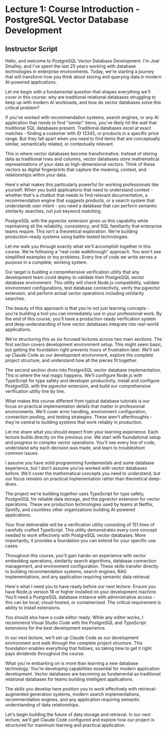 # Lecture 1: Course Introduction - PostgreSQL Vector Database Development

## Instructor Script

Hello, and welcome to PostgreSQL Vector Database Development. I'm Joel Smalley, and I've spent the last 25 years working with database technologies in enterprise environments. Today, we're starting a journey that will transform how you think about storing and querying data in modern AI-powered applications.

Let me begin with a fundamental question that shapes everything we'll cover in this course: why are traditional relational databases struggling to keep up with modern AI workloads, and how do vector databases solve this critical problem?

If you've worked with recommendation systems, search engines, or any AI application that needs to find "similar" items, you've likely hit the wall that traditional SQL databases present. Traditional databases excel at exact matches - finding a customer with ID 12345, or products in a specific price range. But they fall apart when you need to find items that are conceptually similar, semantically related, or contextually relevant.

This is where vector databases become transformative. Instead of storing data as traditional rows and columns, vector databases store mathematical representations of your data as high-dimensional vectors. Think of these vectors as digital fingerprints that capture the meaning, context, and relationships within your data.

Here's what makes this particularly powerful for working professionals like yourself. When you build applications that need to understand context - whether that's a chatbot that needs to find relevant documentation, a recommendation engine that suggests products, or a search system that understands user intent - you need a database that can perform semantic similarity searches, not just keyword matching.

PostgreSQL with the pgvector extension gives us this capability while maintaining all the reliability, consistency, and SQL familiarity that enterprise teams require. This isn't a theoretical exploration. We're building production-ready systems using battle-tested technologies.

Let me walk you through exactly what we'll accomplish together in this course. We're following a "real code walkthrough" approach. You won't see simplified examples or toy problems. Every line of code we write serves a purpose in a complete, working system.

Our target is building a comprehensive verification utility that any development team could deploy to validate their PostgreSQL vector database environment. This utility will check Node.js compatibility, validate environment configurations, test database connectivity, verify the pgvector extension, and perform actual vector operations including similarity searches.

The beauty of this approach is that you're not just learning concepts - you're building a tool you can immediately use in your professional work. By the end of this course, you'll have a production-ready verification system and deep understanding of how vector databases integrate into real-world applications.

We're structuring this as six focused lectures across two main sections. The first section covers development environment setup. This might seem basic, but getting the foundation right prevents hours of frustration later. We'll set up Claude Code as our development environment, explore the complete project structure, and understand how all the pieces fit together.

The second section dives into PostgreSQL vector database implementation. This is where the real magic happens. We'll configure Node.js with TypeScript for type safety and developer productivity, install and configure PostgreSQL with the pgvector extension, and build our comprehensive verification utility line by line.

What makes this course different from typical database tutorials is our focus on practical implementation details that matter in professional environments. We'll cover error handling, environment configuration, connection pooling, and testing strategies. These aren't afterthoughts - they're central to building systems that work reliably in production.

Let me share what you should expect from your learning experience. Each lecture builds directly on the previous one. We start with foundational setup and progress to complex vector operations. You'll see every line of code, understand why each decision was made, and learn to troubleshoot common issues.

I assume you have solid programming fundamentals and some database experience, but I don't assume you've worked with vector databases before. We'll cover the mathematical concepts you need to understand, but our focus remains on practical implementation rather than theoretical deep-dives.

The project we're building together uses TypeScript for type safety, PostgreSQL for reliable data storage, and the pgvector extension for vector operations. These are production technologies used by teams at Netflix, Spotify, and countless other organizations building AI-powered applications.

Your final deliverable will be a verification utility consisting of 151 lines of carefully crafted TypeScript. This utility demonstrates every core concept needed to work effectively with PostgreSQL vector databases. More importantly, it provides a foundation you can extend for your specific use cases.

Throughout this course, you'll gain hands-on experience with vector embedding operations, similarity search algorithms, database connection management, and environment configuration. These skills transfer directly to building recommendation systems, search engines, RAG implementations, and any application requiring semantic data retrieval.

Here's what I need you to have ready before our next lecture. Ensure you have Node.js version 18 or higher installed on your development machine. You'll need a PostgreSQL database instance with administrative access - this can be local, cloud-hosted, or containerized. The critical requirement is ability to install extensions.

You should also have a code editor ready. While any editor works, I recommend Visual Studio Code with the PostgreSQL and TypeScript extensions for the best development experience.

In our next lecture, we'll set up Claude Code as our development environment and walk through the complete project structure. This foundation enables everything that follows, so taking time to get it right pays dividends throughout the course.

What you're embarking on is more than learning a new database technology. You're developing capabilities essential for modern application development. Vector databases are becoming as fundamental as traditional relational databases for teams building intelligent applications.

The skills you develop here position you to work effectively with retrieval-augmented generation systems, modern search implementations, recommendation engines, and any application requiring semantic understanding of data relationships.

Let's begin building the future of data storage and retrieval. In our next lecture, we'll get Claude Code configured and explore how our project is structured for maximum learning and practical application.